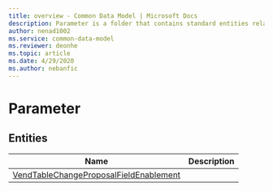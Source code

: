 ```yaml
---
title: overview - Common Data Model | Microsoft Docs
description: Parameter is a folder that contains standard entities related to the Common Data Model.
author: nenad1002
ms.service: common-data-model
ms.reviewer: deonhe
ms.topic: article
ms.date: 4/29/2020
ms.author: nebanfic
---
```


# Parameter


## Entities

|Name|Description|
|---|---|
|[VendTableChangeProposalFieldEnablement](VendTableChangeProposalFieldEnablement.md)||
